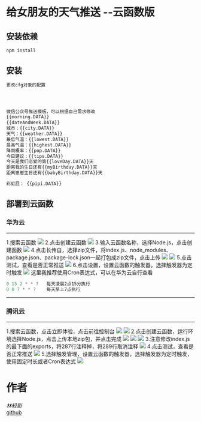 # 给女朋友的天气推送 --云函数版

安装依赖
-------

```js
npm install
```

## 安装

```tex
更改cfg对象的配置




微信公众号推送模板，可以根据自己需求修改
{{morning.DATA}} 
{{dateAndWeek.DATA}} 
城市：{{city.DATA}} 
天气：{{weather.DATA}} 
最低气温：{{lowest.DATA}} 
最高气温：{{highest.DATA}} 
降雨概率：{{pop.DATA}} 
今日建议：{{tips.DATA}} 
今天是我们恋爱的第{{loveDay.DATA}}天 
距离我的生日还有{{myBirthday.DATA}}天 
距离崽崽生日还有{{babyBirthday.DATA}}天 

彩虹屁： {{pipi.DATA}}
```

## 部署到云函数

### 华为云

---------
1.搜索云函数
![](img/img.png)
2.点击创建云函数
![](img/img_1.png)
3.输入云函数名称，选择Node.js，点击创建函数
![](img/img_2.png)
4.点击长传自，选择zip文件，将index.js、node_modules、package.json、package-lock.json一起打包成zip文件，点击上传
![](./img/img_3.png)
![](img/img_4.png)
5.点击测试，查看是否正常推送
![](img/img_5.png)
6.点击设置，设置云函数的触发器，选择触发器为定时触发
![](img/img_6.png)
这里我推荐使用Cron表达式，可以在华为云自行查看

```js
0 15 2 * * ?   每天凌晨2点15分执行
0 0 7 * * ?    每天早上7点执行
```

---------

### 腾讯云

---------
1.搜索云函数，点击立即体验，点击前往控制台
![](img/img_7.png)
![](img/img_8.png)
2.点击创建云函数，运行环境选择Node.js，点击上传本地zip包，并点击完成
![](img/img_9.png)
![](img/img_10.png)
![](img/img_11.png)
3.注意修改index.js的最下面的exports，将287行注释掉，将289行取消注释
![](img/img_12.png)
4.点击测试，查看是否正常推送
![](img/img_13.png)
5.选择触发管理，设置云函数的触发器，选择触发器为定时触发，使用固定时长或者Cron表达式
![](img/img_14.png)

# 作者

<i>林轻影</i><br>
<a href="https://github.com/linqingying123/tianqituisong">github</a>


